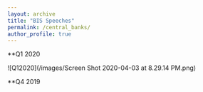 ```yaml
---
layout: archive
title: "BIS Speeches"
permalink: /central_banks/
author_profile: true
---
```


**Q1 2020

![Q12020](/images/Screen Shot 2020-04-03 at 8.29.14 PM.png)

**Q4 2019

